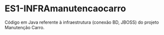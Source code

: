 # ES1-INFRAmanutencaocarro

Código em Java referente à infraestrutura (conexão BD, JBOSS) do projeto Manutenção Carro.
